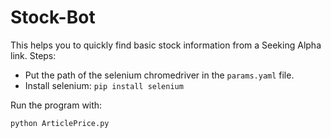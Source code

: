 # Stock-Bot

This helps you to quickly find basic stock information from a Seeking Alpha link.
Steps:
- Put the path of the selenium chromedriver in the `params.yaml` file.
- Install selenium: `pip install selenium`

Run the program with:

```
python ArticlePrice.py
```
